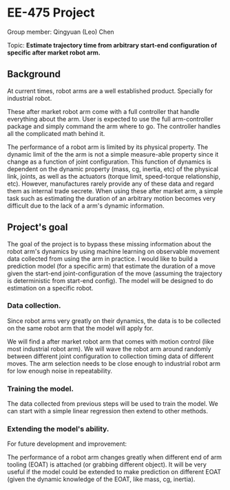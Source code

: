# EE-475 Project

Group member: Qingyuan (Leo) Chen

Topic: 
**Estimate trajectory time from arbitrary start-end configuration of specific after market robot arm.**

## Background

At current times, robot arms are a well established product. Specially for industrial robot.

These after market robot arm come with a full controller that handle everything about the arm. User is expected to use the full arm-controller package and simply command the arm where to go. The controller handles all the complicated math behind it. 

The performance of a robot arm is limited by its physical property. The dynamic limit of the the arm is not a simple measure-able property since it change as a function of joint configuration. This function of dynamics is dependent on the dynamic property (mass, cg, inertia, etc) of the physical link, joints, as well as the actuators (torque limit, speed-torque relationship, etc). However, manufactures rarely provide any of these data and regard them as internal trade secrete. When using these after market arm, a simple task such as estimating the duration of an arbitrary motion becomes very difficult due to the lack of a arm's dynamic information.

## Project's goal

The goal of the project is to bypass these missing information about the robot arm's dynamics by using machine learning on observable movement data collected from using the arm in practice. I would like to build a prediction model (for a specific arm) that estimate the duration of a move given the start-end joint-configuration of the move (assuming the trajectory is deterministic from start-end config). The model will be designed to do estimation on a specific robot.

### Data collection.

Since robot arms very greatly on their dynamics, the data is to be collected on the same robot arm that the model will apply for.

We will find a after market robot arm that comes with motion control (like most industrial robot arm). We will wave the robot arm around randomly between different joint configuration to collection timing data of different moves. The arm selection needs to be close enough to industrial robot arm for low enough noise in repeatability.

### Training the model.

The data collected from previous steps will be used to train the model. We can start with a simple linear regression then extend to other methods.

### Extending the model's ability. 

For future development and improvement: 

The performance of a robot arm changes greatly when different end of arm tooling (EOAT) is attached (or grabbing different object). It will be very useful if the model could be extended to make prediction on different EOAT (given the dynamic knowledge of the EOAT, like mass, cg, inertia).

